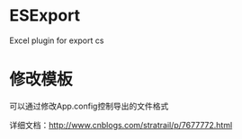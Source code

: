 # ESExport
Excel plugin for export cs

# 修改模板
可以通过修改App.config控制导出的文件格式

详细文档：http://www.cnblogs.com/stratrail/p/7677772.html
